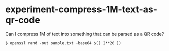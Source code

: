 # experiment-compress-1M-text-as-qr-code
Can I compress 1M of text into something that can be parsed as a QR code?

```
$ openssl rand -out sample.txt -base64 $(( 2**20 ))
```
